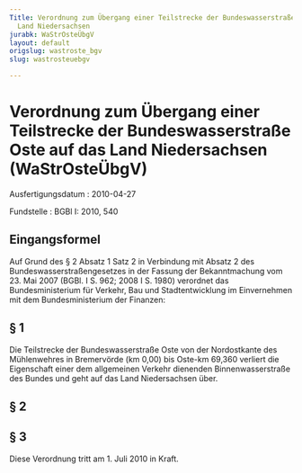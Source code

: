 ```yaml
---
Title: Verordnung zum Übergang einer Teilstrecke der Bundeswasserstraße Oste auf das
  Land Niedersachsen
jurabk: WaStrOsteÜbgV
layout: default
origslug: wastroste_bgv
slug: wastrosteuebgv

---
```


# Verordnung zum Übergang einer Teilstrecke der Bundeswasserstraße Oste auf das Land Niedersachsen (WaStrOsteÜbgV)

Ausfertigungsdatum
:   2010-04-27

Fundstelle
:   BGBl I: 2010, 540


## Eingangsformel

Auf Grund des § 2 Absatz 1 Satz 2 in Verbindung mit Absatz 2 des Bundeswasserstraßengesetzes in der Fassung der Bekanntmachung vom 23. Mai 2007 (BGBl. I S. 962; 2008 I S. 1980) verordnet das Bundesministerium für Verkehr, Bau und Stadtentwicklung im Einvernehmen mit dem Bundesministerium der Finanzen:


## § 1

Die Teilstrecke der Bundeswasserstraße Oste von der Nordostkante des Mühlenwehres in Bremervörde (km 0,00) bis Oste-km 69,360 verliert die Eigenschaft einer dem allgemeinen Verkehr dienenden Binnenwasserstraße des Bundes und geht auf das Land Niedersachsen über.


## § 2



## § 3

Diese Verordnung tritt am 1. Juli 2010 in Kraft.

